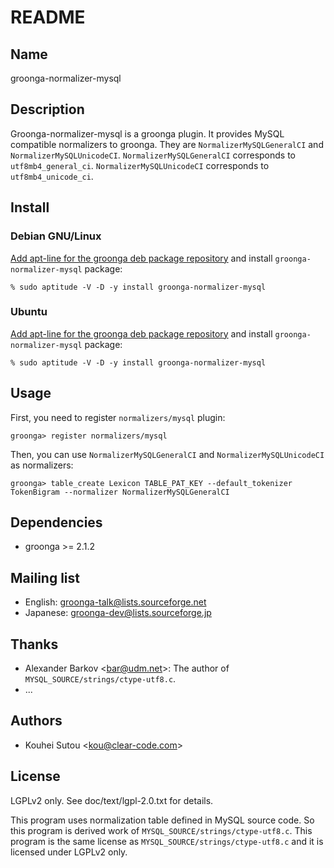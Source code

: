 # README

## Name

groonga-normalizer-mysql

## Description

Groonga-normalizer-mysql is a groonga plugin. It provides MySQL
compatible normalizers to groonga. They are `NormalizerMySQLGeneralCI`
and `NormalizerMySQLUnicodeCI`. `NormalizerMySQLGeneralCI` corresponds
to `utf8mb4_general_ci`.  `NormalizerMySQLUnicodeCI` corresponds to
`utf8mb4_unicode_ci`.

## Install

### Debian GNU/Linux

[Add apt-line for the groonga deb package repository](http://groonga.org/ja/docs/install/debian.html)
and install `groonga-normalizer-mysql` package:

    % sudo aptitude -V -D -y install groonga-normalizer-mysql

### Ubuntu

[Add apt-line for the groonga deb package repository](http://groonga.org/ja/docs/install/ubuntu.html)
and install `groonga-normalizer-mysql` package:

    % sudo aptitude -V -D -y install groonga-normalizer-mysql

## Usage

First, you need to register `normalizers/mysql` plugin:

    groonga> register normalizers/mysql

Then, you can use `NormalizerMySQLGeneralCI` and
`NormalizerMySQLUnicodeCI` as normalizers:

    groonga> table_create Lexicon TABLE_PAT_KEY --default_tokenizer TokenBigram --normalizer NormalizerMySQLGeneralCI

## Dependencies

* groonga >= 2.1.2

## Mailing list

* English: [groonga-talk@lists.sourceforge.net](https://lists.sourceforge.net/lists/listinfo/groonga-talk)
* Japanese: [groonga-dev@lists.sourceforge.jp](http://lists.sourceforge.jp/mailman/listinfo/groonga-dev)

## Thanks

* Alexander Barkov \<bar@udm.net\>: The author of
  `MYSQL_SOURCE/strings/ctype-utf8.c`.
* ...

## Authors

* Kouhei Sutou \<kou@clear-code.com\>

## License

LGPLv2 only. See doc/text/lgpl-2.0.txt for details.

This program uses normalization table defined in MySQL source code. So
this program is derived work of
`MYSQL_SOURCE/strings/ctype-utf8.c`. This program is the same license
as `MYSQL_SOURCE/strings/ctype-utf8.c` and it is licensed under LGPLv2
only.
